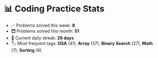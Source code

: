 # 📊 Coding Practice Stats

- ✅ Problems solved this week: **8**
- 🗖️ Problems solved this month: **51**
- 📌 Current daily streak: **26 days**
- 🏷️ Most frequent tags: **DSA** (41), **Array** (37), **Binary Search** (27), **Math** (7), **Sorting** (6)
